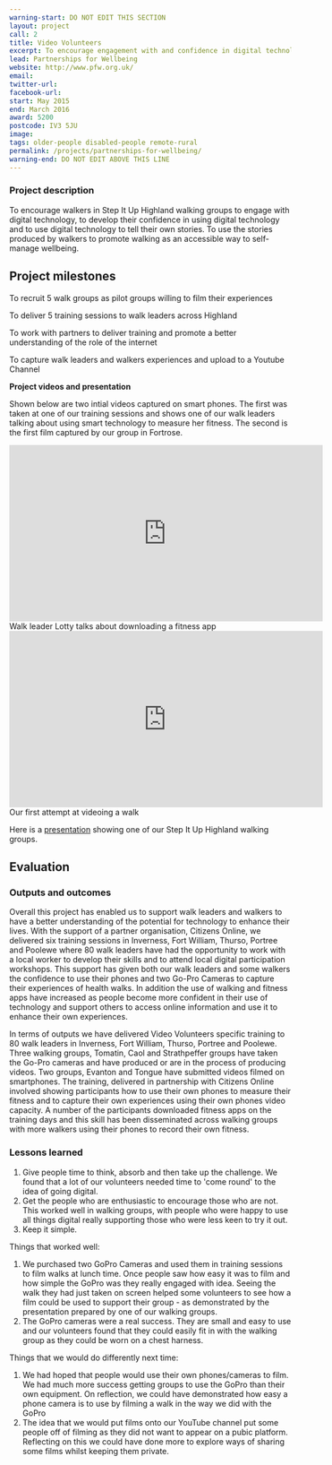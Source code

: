 ```yaml
---
warning-start: DO NOT EDIT THIS SECTION
layout: project
call: 2
title: Video Volunteers
excerpt: To encourage engagement with and confidence in digital technology
lead: Partnerships for Wellbeing
website: http://www.pfw.org.uk/
email:
twitter-url:
facebook-url:
start: May 2015
end: March 2016
award: 5200
postcode: IV3 5JU
image:
tags: older-people disabled-people remote-rural
permalink: /projects/partnerships-for-wellbeing/
warning-end: DO NOT EDIT ABOVE THIS LINE
---
```


### Project description

To encourage walkers in Step It Up Highland walking groups to engage with digital technology, to develop their confidence in using digital technology and to use digital technology to tell their own stories. To use the stories produced by walkers to promote walking as an accessible way to self-manage wellbeing.


## Project milestones

To recruit 5 walk groups as pilot groups willing to film their experiences

To deliver 5 training sessions to walk leaders across Highland

To work with partners to deliver training and promote a better understanding of the role of the internet

To capture walk leaders and walkers experiences and upload to a Youtube Channel


**Project videos and presentation**

Shown below are two intial videos captured on smart phones.  The first was taken at one of our training sessions and shows one of our walk leaders talking about using smart technology to measure her fitness.  The second is the first film captured by our group in Fortrose.


<iframe width="560" height="315" src="https://www.youtube.com/embed/RL6YEjscZVc" frameborder="0" allowfullscreen></iframe>
Walk leader Lotty talks about downloading a fitness app

<iframe width="560" height="315" src="https://www.youtube.com/embed/-DL-L1MrYEU" frameborder="0" allowfullscreen></iframe>
Our first attempt at videoing a walk




Here is a [presentation](https://www.slideshare.net/secret/i7m1otVrdMiBtI) showing one of our Step It Up Highland walking groups.

## Evaluation

### Outputs and outcomes

Overall this project has enabled us to support walk leaders and walkers to have a better understanding of the potential for technology to enhance their lives.  With the support of a partner organisation, Citizens Online, we delivered six training sessions in Inverness, Fort William, Thurso, Portree and Poolewe where 80 walk leaders have had the opportunity to work with a local worker to develop their skills and to attend local digital participation workshops.  This support has given both our walk leaders and some walkers the confidence to use their phones and two Go-Pro Cameras to capture their experiences of health walks. In addition the use of walking and fitness apps have increased as people become more confident in their use of technology and support others to access online information and use it to enhance their own experiences.

In terms of outputs we have delivered Video Volunteers specific training to 80 walk leaders in Inverness, Fort William, Thurso, Portree and Poolewe.  Three walking groups, Tomatin, Caol and Strathpeffer groups have taken the Go-Pro cameras and have produced or are in the process of producing videos.  Two groups, Evanton and Tongue have submitted videos filmed on smartphones.  The training, delivered in partnership with Citizens Online involved showing participants how to use their own phones to measure their fitness and to capture their own experiences using their own phones video capacity.  A number of the participants downloaded fitness apps on the training days and this skill has been disseminated across walking groups with more walkers using their phones to record their own fitness.


### Lessons learned

1. Give people time to think, absorb and then take up the challenge.  We found that a lot of our volunteers needed time to 'come round' to the idea of going digital.
2. Get the people who are enthusiastic to encourage those who are not.  This worked well in walking groups, with people who were happy to use all things digital really supporting those who were less keen to try it out.
3. Keep it simple.

Things that worked well:

1. We purchased two GoPro Cameras and used them in training sessions to film walks at lunch time.  Once people saw how easy it was to film and how simple the GoPro was they really engaged with idea.  Seeing the walk they had just taken on screen helped some volunteers to see how a film could be used to support their group - as demonstrated by the presentation prepared by one of our walking groups.
2. The GoPro cameras were a real success.  They are small and easy to use and our volunteers found that they could easily fit in with the walking group as they could be worn on a chest harness.

Things that we would do differently next time:

1. We had hoped that people would use their own phones/cameras to film.  We had much more success getting groups to use the GoPro than their own equipment.  On reflection, we could have demonstrated how easy a phone camera is to use by filming a walk in the way we did with the GoPro
2. The idea that we would put films onto our YouTube channel put some people off of filming as they did not want to appear on a pubic platform.  Reflecting on this we could have done more to explore ways of sharing some films whilst keeping them private.
